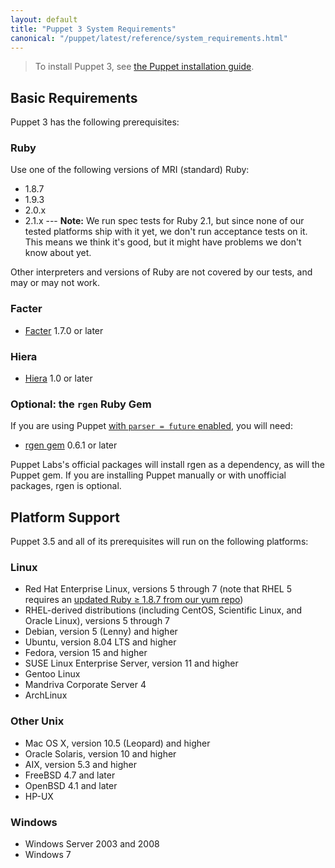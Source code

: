 ```yaml
---
layout: default
title: "Puppet 3 System Requirements"
canonical: "/puppet/latest/reference/system_requirements.html"
---
```


> To install Puppet 3, see [the Puppet installation guide](/guides/installation.html).

Basic Requirements
-----

Puppet 3 has the following prerequisites:

### Ruby

Use one of the following versions of MRI (standard) Ruby:

* 1.8.7
* 1.9.3
* 2.0.x
* 2.1.x --- **Note:** We run spec tests for Ruby 2.1, but since none of our tested platforms ship with it yet, we don't run acceptance tests on it. This means we think it's good, but it might have problems we don't know about yet.

Other interpreters and versions of Ruby are not covered by our tests, and may or may not work.

### Facter

- [Facter](http://www.puppetlabs.com/puppet/related-projects/facter/) 1.7.0 or later

### Hiera

- [Hiera](http://docs.puppetlabs.com/hiera/latest/) 1.0 or later

### Optional: the `rgen` Ruby Gem

If you are using Puppet [with `parser = future` enabled](./experiments_future.html), you will need:

- [rgen gem](http://ruby-gen.org/downloads) 0.6.1 or later

Puppet Labs's official packages will install rgen as a dependency, as will the Puppet gem. If you are installing Puppet manually or with unofficial packages, rgen is optional.

Platform Support
-----

Puppet 3.5 and all of its prerequisites will run on the following platforms:

### Linux

- Red Hat Enterprise Linux, versions 5 through 7 (note that RHEL 5 requires an [updated Ruby ≥ 1.8.7 from our yum repo](http://docs.puppetlabs.com/guides/puppetlabs_package_repositories.html))
- RHEL-derived distributions (including CentOS, Scientific Linux, and Oracle Linux), versions 5 through 7
- Debian, version 5 (Lenny) and higher
- Ubuntu, version 8.04 LTS and higher
- Fedora, version 15 and higher
- SUSE Linux Enterprise Server, version 11 and higher
- Gentoo Linux
- Mandriva Corporate Server 4 <!-- Version not checked recently -->
- ArchLinux

### Other Unix

- Mac OS X, version 10.5 (Leopard) and higher
- Oracle Solaris, version 10 and higher
- AIX, version 5.3 and higher
- FreeBSD 4.7 and later <!-- Version not checked recently -->
- OpenBSD 4.1 and later <!-- Version not checked recently -->
- HP-UX

### Windows

- Windows Server 2003 and 2008
- Windows 7
